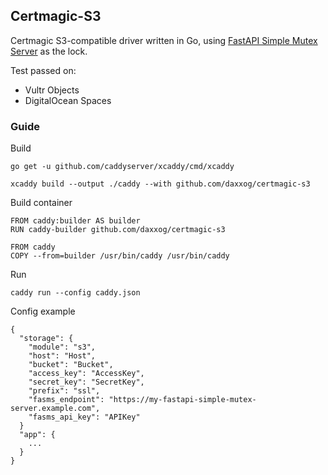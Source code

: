 ## Certmagic-S3

Certmagic S3-compatible driver written in Go, using [FastAPI Simple Mutex Server](https://github.com/daxxog/fastapi-simple-mutex-server) as the lock.

Test passed on:

 - Vultr Objects
 - DigitalOcean Spaces

### Guide
    
Build

    go get -u github.com/caddyserver/xcaddy/cmd/xcaddy
    
    xcaddy build --output ./caddy --with github.com/daxxog/certmagic-s3

Build container

    FROM caddy:builder AS builder
    RUN caddy-builder github.com/daxxog/certmagic-s3
    
    FROM caddy
    COPY --from=builder /usr/bin/caddy /usr/bin/caddy

Run

    caddy run --config caddy.json

Config example

    {
      "storage": {
        "module": "s3",
        "host": "Host",
        "bucket": "Bucket",
        "access_key": "AccessKey",
        "secret_key": "SecretKey",
        "prefix": "ssl",
        "fasms_endpoint": "https://my-fastapi-simple-mutex-server.example.com",
        "fasms_api_key": "APIKey"
      }
      "app": {
        ...
      }
    }
